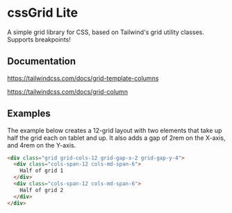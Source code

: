# cssGrid Lite

A simple grid library for CSS, based on Tailwind's grid utility classes. Supports breakpoints!


## Documentation

https://tailwindcss.com/docs/grid-template-columns

https://tailwindcss.com/docs/grid-column

## Examples

The example below creates a 12-grid layout with two elements that take up half the grid each on tablet and up. It also adds a gap of 2rem on the X-axis, and 4rem on the Y-axis.

```html
<div class="grid grid-cols-12 grid-gap-x-2 grid-gap-y-4">
  <div class="cols-span-12 cols-md-span-6">
    Half of grid 1
  </div>
  <div class="cols-span-12 cols-md-span-6">
    Half of grid 2
  </div>
</div>
```
